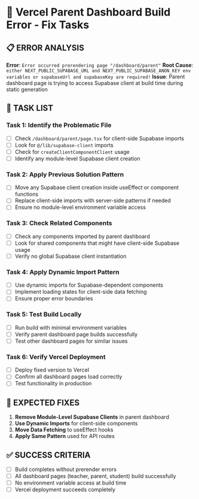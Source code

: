 # 🚨 Vercel Parent Dashboard Build Error - Fix Tasks

## 📋 **ERROR ANALYSIS**

**Error**: `Error occurred prerendering page "/dashboard/parent"`
**Root Cause**: `either NEXT_PUBLIC_SUPABASE_URL and NEXT_PUBLIC_SUPABASE_ANON_KEY env variables or supabaseUrl and supabaseKey are required!`
**Issue**: Parent dashboard page is trying to access Supabase client at build time during static generation

## 🎯 **TASK LIST**

### **Task 1: Identify the Problematic File**
- [ ] Check `/dashboard/parent/page.tsx` for client-side Supabase imports
- [ ] Look for `@/lib/supabase-client` imports
- [ ] Check for `createClientComponentClient` usage
- [ ] Identify any module-level Supabase client creation

### **Task 2: Apply Previous Solution Pattern**
- [ ] Move any Supabase client creation inside useEffect or component functions
- [ ] Replace client-side imports with server-side patterns if needed
- [ ] Ensure no module-level environment variable access

### **Task 3: Check Related Components**
- [ ] Check any components imported by parent dashboard
- [ ] Look for shared components that might have client-side Supabase usage
- [ ] Verify no global Supabase client instantiation

### **Task 4: Apply Dynamic Import Pattern**
- [ ] Use dynamic imports for Supabase-dependent components
- [ ] Implement loading states for client-side data fetching
- [ ] Ensure proper error boundaries

### **Task 5: Test Build Locally**
- [ ] Run build with minimal environment variables
- [ ] Verify parent dashboard page builds successfully
- [ ] Test other dashboard pages for similar issues

### **Task 6: Verify Vercel Deployment**
- [ ] Deploy fixed version to Vercel
- [ ] Confirm all dashboard pages load correctly
- [ ] Test functionality in production

## 🔧 **EXPECTED FIXES**

1. **Remove Module-Level Supabase Clients** in parent dashboard
2. **Use Dynamic Imports** for client-side components
3. **Move Data Fetching** to useEffect hooks
4. **Apply Same Pattern** used for API routes

## ✅ **SUCCESS CRITERIA**

- [ ] Build completes without prerender errors
- [ ] All dashboard pages (teacher, parent, student) build successfully
- [ ] No environment variable access at build time
- [ ] Vercel deployment succeeds completely